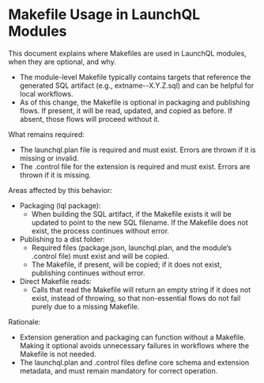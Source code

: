 # Makefile Usage in LaunchQL Modules

This document explains where Makefiles are used in LaunchQL modules, when they are optional, and why.

- The module-level Makefile typically contains targets that reference the generated SQL artifact (e.g., extname--X.Y.Z.sql) and can be helpful for local workflows.
- As of this change, the Makefile is optional in packaging and publishing flows. If present, it will be read, updated, and copied as before. If absent, those flows will proceed without it.

What remains required:
- The launchql.plan file is required and must exist. Errors are thrown if it is missing or invalid.
- The .control file for the extension is required and must exist. Errors are thrown if it is missing.

Areas affected by this behavior:
- Packaging (lql package):
  - When building the SQL artifact, if the Makefile exists it will be updated to point to the new SQL filename. If the Makefile does not exist, the process continues without error.
- Publishing to a dist folder:
  - Required files (package.json, launchql.plan, and the module’s .control file) must exist and will be copied.
  - The Makefile, if present, will be copied; if it does not exist, publishing continues without error.
- Direct Makefile reads:
  - Calls that read the Makefile will return an empty string if it does not exist, instead of throwing, so that non-essential flows do not fail purely due to a missing Makefile.

Rationale:
- Extension generation and packaging can function without a Makefile. Making it optional avoids unnecessary failures in workflows where the Makefile is not needed.
- The launchql.plan and .control files define core schema and extension metadata, and must remain mandatory for correct operation.
